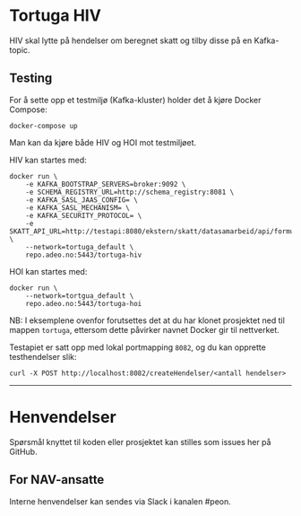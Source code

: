 Tortuga HIV
===========

HIV skal lytte på hendelser om beregnet skatt og tilby disse på en Kafka-topic.

## Testing

For å sette opp et testmiljø (Kafka-kluster) holder det å kjøre Docker Compose: 

```
docker-compose up
```

Man kan da kjøre både HIV og HOI mot testmiljøet.

HIV kan startes med:

```
docker run \
    -e KAFKA_BOOTSTRAP_SERVERS=broker:9092 \
    -e SCHEMA_REGISTRY_URL=http://schema_registry:8081 \
    -e KAFKA_SASL_JAAS_CONFIG= \
    -e KAFKA_SASL_MECHANISM= \
    -e KAFKA_SECURITY_PROTOCOL= \
    -e SKATT_API_URL=http://testapi:8080/ekstern/skatt/datasamarbeid/api/formueinntekt/beregnetskatt/ \
    --network=tortuga_default \
    repo.adeo.no:5443/tortuga-hiv
```

HOI kan startes med:

```
docker run \
    --network=tortgua_default \
    repo.adeo.no:5443/tortuga-hoi
```

NB: I eksemplene ovenfor forutsettes det at du har klonet prosjektet ned til mappen `tortuga`,
ettersom dette påvirker navnet Docker gir til nettverket.

Testapiet er satt opp med lokal portmapping `8082`, og du kan opprette testhendelser slik:

```
curl -X POST http://localhost:8082/createHendelser/<antall hendelser>
```

---

# Henvendelser

Spørsmål knyttet til koden eller prosjektet kan stilles som issues her på GitHub.

## For NAV-ansatte

Interne henvendelser kan sendes via Slack i kanalen #peon.
